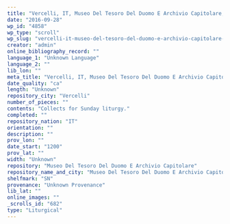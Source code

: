 ```yaml
---
title: "Vercelli, IT, Museo Del Tesoro Del Duomo E Archivio Capitolare, SN 1"
date: "2016-09-28"
wp_id: "4858"
wp_type: "scroll"
wp_slug: "vercelli-it-museo-del-tesoro-del-duomo-e-archivio-capitolare-sn-1"
creator: "admin"
online_bibliography_record: ""
language_1: "Unknown Language"
language_2: ""
lib_lon: ""
meta_title: "Vercelli, IT, Museo Del Tesoro Del Duomo E Archivio Capitolare, SN 1"
date_quality: "ca"
length: "Unknown"
repository_city: "Vercelli"
number_of_pieces: ""
contents: "Collects for Sunday liturgy."
completed: ""
repository_nation: "IT"
orientation: ""
description: ""
prov_lon: ""
date_start: "1200"
prov_lat: ""
width: "Unknown"
repository: "Museo Del Tesoro Del Duomo E Archivio Capitolare"
repository_name_and_city: "Museo Del Tesoro Del Duomo E Archivio Capitolare, Vercelli IT"
shelfmark: "SN"
provenance: "Unknown Provenance"
lib_lat: ""
online_images: ""
_scrolls_id: "682"
type: "Liturgical"
---
```



